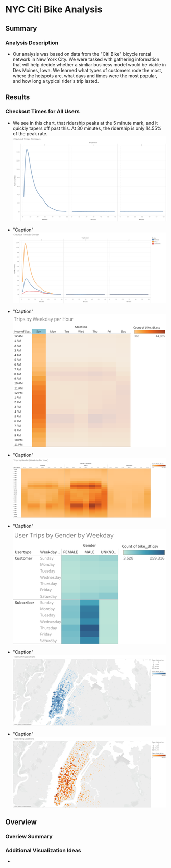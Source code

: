 # NYC Citi Bike Analysis
## Summary
### Analysis Description
- Our analysis was based on data from the "Citi Bike" bicycle rental network in New York City. We were tasked with gathering information that will help decide whether a simliar business model would be viable in Des Moines, Iowa. We learned what types of customers rode the most, where the hotspots are, what days and times were the most popular, and how long a typical rider's trip lasted. 
## Results
### Checkout Times for All Users
- We see in this chart, that ridership peaks at the 5 minute mark, and it quickly tapers off past this. At 30 minutes, the ridership is only 14.55% of the peak rate.  
![](Images/checkout_times_all.png)

- "Caption"
![](Images/Checkout_Times_By_Gender.png)

- "Caption"
![](Images/Trips_by_Weekday_per_Hour.png)

- "Caption"
![](Images/Trips_by_Gender_(Weekday_Per_Hour).png)

- "Caption"
![](Images/User_Trips_by_Gender_Weekday.png)

- "Caption"
![](Images/Top_Starting_Locations.png)

- "Caption"
![](Images/Top_Ending_Locations.png)



## Overview
### Overiew Summary

### Additional Visualization Ideas

-